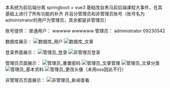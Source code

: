 本系统为前后端分离
springboot + vue3
基础改自黑马前后端课程大事件，在其基础上进行了所有功能的补齐
并且分管理员和非管理员账号（账号名为administrator的用户为管理员，其余都是非管理员）

账号提供：
普通用户：
wwwww
wwwwww
管理员：
administrator
09230542

数据库展示：
![数据库_用户](https://github.com/user-attachments/assets/fe58ff94-21f6-492b-8157-a6433759cdd6)
![数据库_文章](https://github.com/user-attachments/assets/6bf338e5-c1cb-488f-b178-5c3337f309ed)

登录界面展示：
![管理员_登录](https://github.com/user-attachments/assets/c4c660a3-d8b9-4d35-806a-ccc5773f4afc)
![非管理员登录](https://github.com/user-attachments/assets/15c7b57b-a245-4807-81a9-f054fb4b57c6)

管理员页面展示：
![管理员_重置密码](https://github.com/user-attachments/assets/c4d505dd-0ad1-4c90-923e-7e346a7991ac)
![管理员_文章管理](https://github.com/user-attachments/assets/af2388e0-508a-4516-9d07-6c7967184d93)
![管理员_文章分类](https://github.com/user-attachments/assets/e2e9c501-aab6-457a-802b-08821ac5443d)
![管理员_基本资料](https://github.com/user-attachments/assets/2845d562-454c-4424-a828-7059fc1b79c5)
![管理员_更改头像（未用oss因此不行）](https://github.com/user-attachments/assets/7fa0477a-9fce-4f8d-bc34-5d76b02ee5bd)


非管理员页面展示：
![非管理员_新闻查看](https://github.com/user-attachments/assets/21e1c241-e85d-4e36-9e34-c3104ec47ee7)
